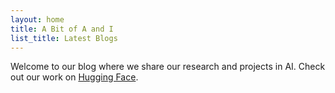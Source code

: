 ```yaml
---
layout: home
title: A Bit of A and I
list_title: Latest Blogs
---
```


Welcome to our blog where we share our research and projects in AI. Check out our work on [Hugging Face](https://huggingface.co/NECOUDBFM/Jellyfish).
